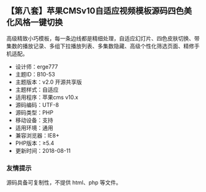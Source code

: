 ## 【第八套】苹果CMSv10自适应视频模板源码四色美化风格一键切换

高级精致小巧模板，每一条边线都是精细处理，自适应幻灯片、四色皮肤切换、带集数的播放记录、多组下拉播放列表、多集数隐藏、高级个性化筛选页面、精修手机适配。

- 设计师：erge777
- 主题ID：B10-53
- 主题版本：v2.0 开源共享版
- 主题样式：自适应
- 适用程序：苹果cms v10.x
- 源码编码：UTF-8
- 源码类型：PHP
- 移动设备：支持
- 适用环境：通用
- 兼容浏览器：IE8+
- PHP版本：≥5.4
- 更新时间：2018-08-11

### 友情提示

源码具备可复制性，不提供 html、php 等文件。